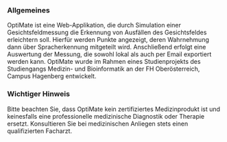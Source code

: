 ### Allgemeines
OptiMate ist eine Web-Applikation, die durch Simulation einer Gesichtsfeldmessung die Erkennung von Ausfällen des Gesichtsfeldes erleichtern soll. Hierfür werden Punkte angezeigt, deren Wahrnehmung dann über Spracherkennung mitgeteilt wird. Anschließend erfolgt eine Auswertung der Messung, die sowohl lokal als auch per Email exportiert werden kann. OptiMate wurde im Rahmen eines Studienprojekts des Studiengangs Medizin- und Bioinformatik an der FH Oberösterreich, Campus Hagenberg entwickelt.

### Wichtiger Hinweis
Bitte beachten Sie, dass OptiMate kein zertifiziertes Medizinprodukt ist und keinesfalls eine professionelle medizinische Diagnostik oder Therapie ersetzt. Konsultieren Sie bei medizinischen Anliegen stets einen qualifizierten Facharzt.
